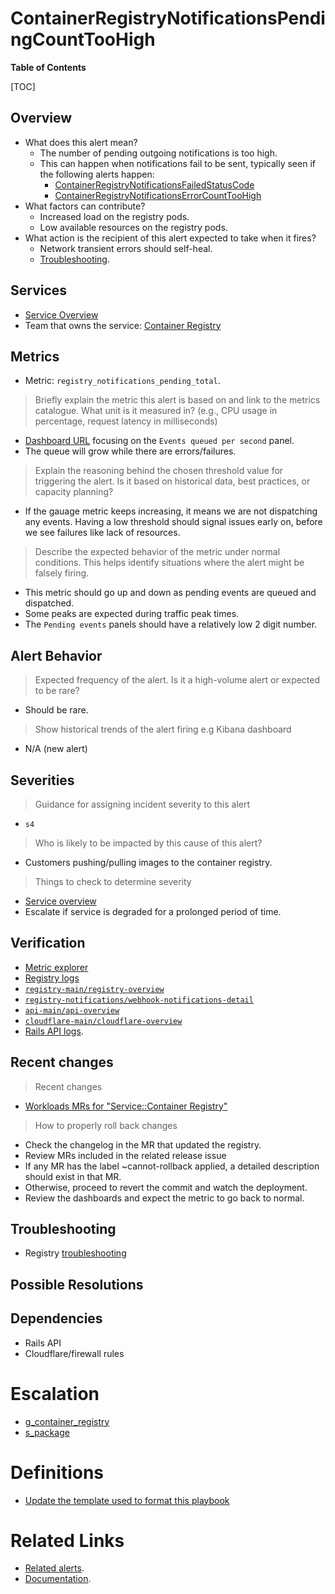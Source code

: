 # ContainerRegistryNotificationsPendingCountTooHigh

**Table of Contents**

[TOC]

## Overview

- What does this alert mean?
  - The number of pending outgoing notifications is too high.
  - This can happen when notifications fail to be sent, typically seen if the following alerts happen:
    - [ContainerRegistryNotificationsFailedStatusCode](./ContainerRegistryNotificationsFailedStatusCode.md)
    - [ContainerRegistryNotificationsErrorCountTooHigh](./ContainerRegistryNotificationsErrorCountTooHigh.md)
- What factors can contribute?
  - Increased load on the registry pods.
  - Low available resources on the registry pods.
- What action is the recipient of this alert expected to take when it fires?
  - Network transient errors should self-heal.
  - [Troubleshooting](../webhook-notifications.md#troubleshooting).

## Services

- [Service Overview](../README.md)
- Team that owns the service: [Container Registry](hhttps://handbook.gitlab.com/handbook/engineering/development/ops/package/container-registry/)

## Metrics

- Metric: `registry_notifications_pending_total`.

> Briefly explain the metric this alert is based on and link to the metrics catalogue. What unit is it measured in? (e.g., CPU usage in percentage, request latency in milliseconds)

- [Dashboard URL](https://dashboards.gitlab.net/d/registry-notifications/registry-webhook-notifications-detail) focusing on the `Events queued per second` panel.
- The queue will grow while there are errors/failures.

> Explain the reasoning behind the chosen threshold value for triggering the alert. Is it based on historical data, best practices, or capacity planning?

- If the gauage metric keeps increasing, it means we are not dispatching any events. Having a low threshold should signal issues early on, before we see failures like lack of resources.

> Describe the expected behavior of the metric under normal conditions. This helps identify situations where the alert might be falsely firing.

- This metric should go up and down as pending events are queued and dispatched.
- Some peaks are expected during traffic peak times.
- The `Pending events` panels should have a relatively low 2 digit number.

## Alert Behavior

> Expected frequency of the alert. Is it a high-volume alert or expected to be rare?

- Should be rare.

> Show historical trends of the alert firing e.g  Kibana dashboard

- N/A (new alert)

## Severities

> Guidance for assigning incident severity to this alert

- `s4`

> Who is likely to be impacted by this cause of this alert?

- Customers pushing/pulling images to the container registry.

> Things to check to determine severity

- [Service overview](https://dashboards.gitlab.net/d/registry-main/registry3a-overview?orgId=1)
- Escalate if service is degraded for a prolonged period of time.

## Verification

- [Metric explorer](https://dashboards.gitlab.net/goto/7BwhS-9Ig?orgId=1)
- [Registry logs](https://log.gprd.gitlab.net/app/r/s/mUjiG)
- [`registry-main/registry-overview`](https://dashboards.gitlab.net/d/registry-main/registry-overview)
- [`registry-notifications/webhook-notifications-detail`](https://dashboards.gitlab.net/d/registry-notifications/webhook-notifications-detail)
- [`api-main/api-overview`](https://dashboards.gitlab.net/d/api-main/api-overview)
- [`cloudflare-main/cloudflare-overview`](https://dashboards.gitlab.net/d/cloudflare-main/cloudflare-overview)
- [Rails API logs](https://log.gprd.gitlab.net/app/r/s/nxwUF).

## Recent changes

> Recent changes

- [Workloads MRs for "Service::Container Registry"](https://gitlab.com/gitlab-com/gl-infra/k8s-workloads/gitlab-com/-/merge_requests?scope=all&state=opened&label_name[]=Service%3A%3AContainer%20Registry)

> How to properly roll back changes

- Check the changelog in the MR that updated the registry.
- Review MRs included in the related release issue
- If any MR has the label ~cannot-rollback applied, a detailed description should exist in that MR.
- Otherwise, proceed to revert the commit and watch the deployment.
- Review the dashboards and expect the metric to go back to normal.

## Troubleshooting

- Registry [troubleshooting](../webhook-notifications.md#troubleshooting)

## Possible Resolutions

## Dependencies

- Rails API
- Cloudflare/firewall rules

# Escalation

- [g_container_registry](https://gitlab.enterprise.slack.com/archives/CRD4A8HG8)
- [s_package](https://gitlab.enterprise.slack.com/archives/CAGEWDLPQ)

# Definitions

- [Update the template used to format this playbook](https://gitlab.com/gitlab-com/runbooks/-/edit/master/docs/template-alert-playbook.md?ref_type=heads)

# Related Links

- [Related alerts](https://gitlab.com/gitlab-com/runbooks/-/tree/master/docs/registry/alerts?ref_type=heads).
- [Documentation](https://gitlab.com/gitlab-com/runbooks/-/tree/master/docs/registry/README.md?ref_type=heads).
